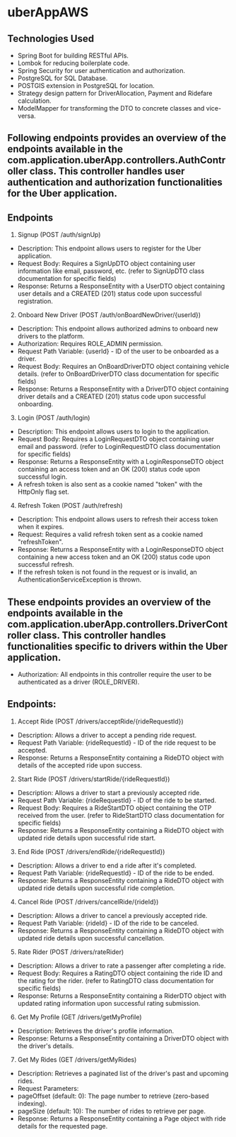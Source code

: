 # uberAppAWS

## Technologies Used
  * Spring Boot for building RESTful APIs.
  * Lombok for reducing boilerplate code.
  * Spring Security for user authentication and authorization.
  * PostgreSQL for SQL Database.
  * POSTGIS extension in PostgreSQL for location.
  * Strategy design pattern for DriverAllocation, Payment and Ridefare calculation.
  * ModelMapper for transforming the DTO to concrete classes and vice-versa.
   
## Following endpoints provides an overview of the endpoints available in the com.application.uberApp.controllers.AuthController class. This controller handles user authentication and authorization functionalities for the Uber application.

## Endpoints
  1. Signup (POST /auth/signUp)
   * Description: This endpoint allows users to register for the Uber application.
   * Request Body: Requires a SignUpDTO object containing user information like email, password, etc. (refer to SignUpDTO class documentation for specific fields)
   * Response: Returns a ResponseEntity with a UserDTO object containing user details and a CREATED (201) status code upon successful registration.
  2. Onboard New Driver (POST /auth/onBoardNewDriver/{userId})
   * Description: This endpoint allows authorized admins to onboard new drivers to the platform.
   * Authorization: Requires ROLE_ADMIN permission.
   * Request Path Variable: {userId} - ID of the user to be onboarded as a driver.
   * Request Body: Requires an OnBoardDriverDTO object containing vehicle details. (refer to OnBoardDriverDTO class documentation for specific fields)
   * Response: Returns a ResponseEntity with a DriverDTO object containing driver details and a CREATED (201) status code upon successful onboarding.
  3. Login (POST /auth/login)
   * Description: This endpoint allows users to login to the application.
   * Request Body: Requires a LoginRequestDTO object containing user email and password. (refer to LoginRequestDTO class documentation for specific fields)
   * Response: Returns a ResponseEntity with a LoginResponseDTO object containing an access token and an OK (200) status code upon successful login.
   * A refresh token is also sent as a cookie named "token" with the HttpOnly flag set.
  4. Refresh Token (POST /auth/refresh)
   * Description: This endpoint allows users to refresh their access token when it expires.
   * Request: Requires a valid refresh token sent as a cookie named "refreshToken".
   * Response: Returns a ResponseEntity with a LoginResponseDTO object containing a new access token and an OK (200) status code upon successful refresh.
   * If the refresh token is not found in the request or is invalid, an AuthenticationServiceException is thrown.

## These endpoints provides an overview of the endpoints available in the com.application.uberApp.controllers.DriverController class. This controller handles functionalities specific to drivers within the Uber application.

* Authorization: All endpoints in this controller require the user to be authenticated as a driver (ROLE_DRIVER).

## Endpoints:

 1. Accept Ride (POST /drivers/acceptRide/{rideRequestId})
 * Description: Allows a driver to accept a pending ride request.
 * Request Path Variable: {rideRequestId} - ID of the ride request to be accepted.
 * Response: Returns a ResponseEntity containing a RideDTO object with details of the accepted ride upon success.
 2. Start Ride (POST /drivers/startRide/{rideRequestId})
 * Description: Allows a driver to start a previously accepted ride.
 * Request Path Variable: {rideRequestId} - ID of the ride to be started.
 * Request Body: Requires a RideStartDTO object containing the OTP received from the user. (refer to RideStartDTO class documentation for specific fields)
 * Response: Returns a ResponseEntity containing a RideDTO object with updated ride details upon successful ride start.
 3. End Ride (POST /drivers/endRide/{rideRequestId})
 * Description: Allows a driver to end a ride after it's completed.
 * Request Path Variable: {rideRequestId} - ID of the ride to be ended.
 * Response: Returns a ResponseEntity containing a RideDTO object with updated ride details upon successful ride completion.
 4. Cancel Ride (POST /drivers/cancelRide/{rideId})
 * Description: Allows a driver to cancel a previously accepted ride.
 * Request Path Variable: {rideId} - ID of the ride to be canceled.
 * Response: Returns a ResponseEntity containing a RideDTO object with updated ride details upon successful cancellation.
 5. Rate Rider (POST /drivers/rateRider)
 * Description: Allows a driver to rate a passenger after completing a ride.
 * Request Body: Requires a RatingDTO object containing the ride ID and the rating for the rider. (refer to RatingDTO class documentation for specific fields)
 * Response: Returns a ResponseEntity containing a RiderDTO object with updated rating information upon successful rating submission.
 6. Get My Profile (GET /drivers/getMyProfile)
 * Description: Retrieves the driver's profile information.
 * Response: Returns a ResponseEntity containing a DriverDTO object with the driver's details.
 7. Get My Rides (GET /drivers/getMyRides)
 * Description: Retrieves a paginated list of the driver's past and upcoming rides.
 * Request Parameters:
 * pageOffset (default: 0): The page number to retrieve (zero-based indexing).
 * pageSize (default: 10): The number of rides to retrieve per page.
 * Response: Returns a ResponseEntity containing a Page<RideDTO> object with ride details for the requested page.
